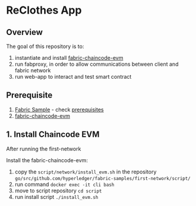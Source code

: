 # ReClothes App

## Overview 
The goal of this repository is to:
1. instantiate and install [fabric-chaincode-evm](https://github.com/hyperledger/fabric-chaincode-evm)
2. run fabproxy, in order to allow communications between client and fabric network
2. run web-app to interact and test smart contract

## Prerequisite

1. [Fabric Sample](https://github.com/hyperledger/fabric-samples) - check [prerequisites](https://hyperledger-fabric.readthedocs.io/en/latest/prereqs.html) 
2. [fabric-chaincode-evm](https://github.com/hyperledger/fabric-chaincode-evm)

## 1. Install Chaincode EVM

After running the first-network 

Install the fabric-chaincode-evm:
1. copy the `script/network/install_evm.sh` in the repository `go/src/github.com/hyperledger/fabric-samples/first-network/script/`
2. run command `docker exec -it cli bash`
3. move to script repository `cd script`
4. run install script `./install_evm.sh`
